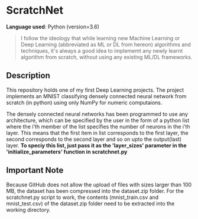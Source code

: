 # ScratchNet

**Language used**: Python (version=3.6)

>I follow the ideology that while learning new Machine Learning or Deep Learning (abbreviated as ML or DL from hereon) algorithms and techniques, it's always a good idea to implememt any newly learnt algorithm from scratch, without using any existing ML/DL frameworks.

## Description
This repository holds one of my first Deep Learning projects. The project implements an MNIST classifying densely connected neural network from scratch (in python) using only NumPy for numeric computaions.

The densely connected neural networks has been programmed to use any architecture, which can be specified by the user in the form of a python list where the i'th member of the list specifies the number of neurons in the i'th  layer. This means that the first item in list corresponds to the first layer, the second corresponds to the second layer and so on upto the output(last) layer. **To speciy this list, just pass it as the 'layer_sizes' parameter in the 'initialize_parameters' function in scratchnet.py**

## Important Note
Because GitHub does not allow the upload of files with sizes larger than 100 MB, the dataset has been compressed into the dataset.zip folder. For the scratchnet.py script to work, the contents (mnist_train.csv and mnist_test.csv) of the dataset.zip folder need to be extracted into the working directory.

